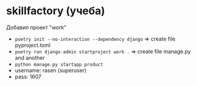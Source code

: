 # skillfactory (учеба)
Добавил проект "work"
-  `poetry init --no-interaction --dependency django` => create file pyproject.toml 
-  `poetry run django-admin startproject work .` => create file manage.py and another
- `python manage.py startapp product`
- username: rasen (superuser)
- pass: 1607 

